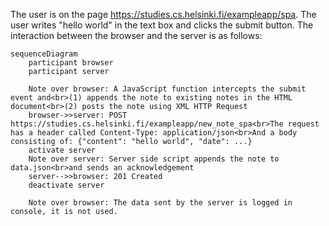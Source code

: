 The user is on the page https://studies.cs.helsinki.fi/exampleapp/spa. The user writes "hello world" in the text box and clicks the submit button. The interaction between the browser and the server is as follows:

```mermaid
sequenceDiagram
    participant browser
    participant server

    Note over browser: A JavaScript function intercepts the submit event and<br>(1) appends the note to existing notes in the HTML document<br>(2) posts the note using XML HTTP Request
    browser->>server: POST https://studies.cs.helsinki.fi/exampleapp/new_note_spa<br>The request has a header called Content-Type: application/json<br>And a body consisting of: {"content": "hello world", "date": ...}
    activate server
    Note over server: Server side script appends the note to data.json<br>and sends an acknowledgement
    server-->>browser: 201 Created
    deactivate server

    Note over browser: The data sent by the server is logged in console, it is not used.
```